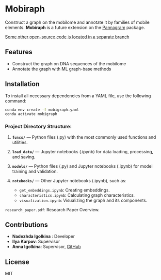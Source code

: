 # Mobiraph
Construct a graph on the mobilome and annotate it by families of mobile elements.
**Mobiraph** is a future extension on the [Pannagram](https://github.com/iganna/pannagram) package.

[Some other open-source code is located in a separate branch](https://github.com/nad-igolki/mobiraph/tree/dev)

## Features

- Construct the graph on DNA sequences of the mobilome
- Annotate the graph with ML graph-base methods

## Installation

To install all necessary dependencies from a YAML file, use the following command:

```bash
conda env create -f mobigraph.yaml
conda activate mobigraph
```

### Project Directory Structure:

1. **`funcs/`** — Python files (.py) with the most commonly used functions and utilities.

2. **`load_data/`** — Jupyter notebooks (.ipynb) for data loading, processing, and saving.

3. **`models/`** — Python files (.py) and Jupyter notebooks (.ipynb) for model training and validation.

4. **`notebooks/`** — Other Jupyter notebooks (.ipynb), such as:
   - `get_embeddings.ipynb`: Creating embeddings.
   - `characteristics.ipynb`: Calculating graph characteristics.
   - `visualization.ipynb`: Visualizing the graph and its components.

`research_paper.pdf`: Research Paper Overview.

## Сontributions

- **Nadezhda Igolkina** : Developer
- **Ilya Karpov**: Supervisor
- **Anna Igolkina**: Supervisor, [GitHub](https://github.com/iganna)

## License
MIT
